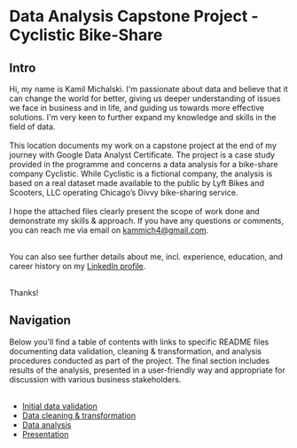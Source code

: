 <h1>Data Analysis Capstone Project - Cyclistic Bike-Share</h1>

<h2>Intro</h2>
Hi, my name is Kamil Michalski. I'm passionate about data and believe that it can change the world for better, giving us deeper understanding of issues we face in business and in life, and guiding us towards more effective solutions. I'm very keen to further expand my knowledge and skills in the field of data.<br>
<br></be>This location documents my work on a capstone project at the end of my journey with Google Data Analyst Certificate. The project is a case study provided in the programme and concerns a data analysis for a bike-share company Cyclistic. While Cyclistic is a fictional company, the analysis is based on a real dataset made available to the public by Lyft Bikes and Scooters, LLC operating Chicago’s Divvy bike-sharing service.<br>
<br>I hope the attached files clearly present the scope of work done and demonstrate my skills & approach. If you have any questions or comments, you can reach me via email on <a href="mailto:kammich4@gmail.com">kammich4@gmail.com</a>.<br><br>

You can also see further details about me, incl. experience, education, and career history on my [LinkedIn profile](https://www.linkedin.com/in/k-michalski). <br>

<br>Thanks!

<h2>Navigation</h2>
Below you'll find a table of contents with links to specific README files documenting data validation, cleaning & transformation, and analysis procedures conducted as part of the project. The final section includes results of the analysis, presented in a user-friendly way and appropriate for discussion with various business stakeholders.<br>
<br>

+ [Initial data validation](project-documentation/01-initial_data_validation.md)
+ [Data cleaning & transformation](project-documentation/02-data_cleaning_&_transformation.md)
+ [Data analysis](project-documentation/03-data_analysis.md)
+ [Presentation](project-documentation/04-presentation.md)

<!---
kamil-michalski-1/kamil-michalski-1 is a ✨ special ✨ repository because its `README.md` (this file) appears on your GitHub profile.
You can click the Preview link to take a look at your changes.
--->
